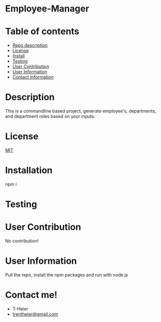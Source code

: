 # Employee-Manager

  # Table of contents

  - [Repo description](#description)
  - [License](#license)
  - [Install](#installation)
  - [Testing](#testing)
  - [User Contribution](#User-Contribution)
  - [User Information](#user-Information)
  - [Contact Information](#contact-me)

  # Description

  This is a commandline based project, generate employee's, departments, and department roles based on your inputs.

  # License

  [MIT](https://choosealicense.com/licenses/mit/)


  # Installation

  npm i

  # Testing

  

  # User Contribution

  No contribution!

  # User Information

  Pull the repo, install the npm packages and run with node.js

  # Contact me!

  - T-Heier
  - trentheier@gmail.com

